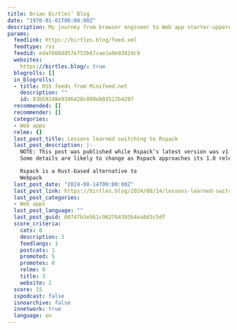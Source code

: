 ```yaml
---
title: Brian Birtles’ Blog
date: "1970-01-01T00:00:00Z"
description: My journey from browser engineer to Web app starter-upperer in Tokyo.
params:
  feedlink: https://birtles.blog/feed.xml
  feedtype: rss
  feedid: edaf808dd57e753b67cae1a9e9382dc9
  websites:
    https://birtles.blog/: true
  blogrolls: []
  in_blogrolls:
  - title: RSS feeds from Minifeed.net
    description: ""
    id: 83b59248e9346428c889eb03522b4297
  recommended: []
  recommender: []
  categories:
  - Web apps
  relme: {}
  last_post_title: Lessons learned switching to Rspack
  last_post_description: |-
    NOTE: This post was published while Rspack’s latest version was v1.0.0-beta.4.
    Some details are likely to change as Rspack approaches its 1.0 release.

    Rspack is a Rust-based alternative to
    Webpack
  last_post_date: "2024-08-14T00:00:00Z"
  last_post_link: https://birtles.blog/2024/08/14/lessons-learned-switching-to-rspack/
  last_post_categories:
  - Web apps
  last_post_language: ""
  last_post_guid: 60747b3e561c962764393b4ea8d3c5df
  score_criteria:
    cats: 0
    description: 3
    feedlangs: 1
    postcats: 1
    promoted: 5
    promotes: 0
    relme: 0
    title: 3
    website: 2
  score: 15
  ispodcast: false
  isnoarchive: false
  innetwork: true
  language: en
---
```

